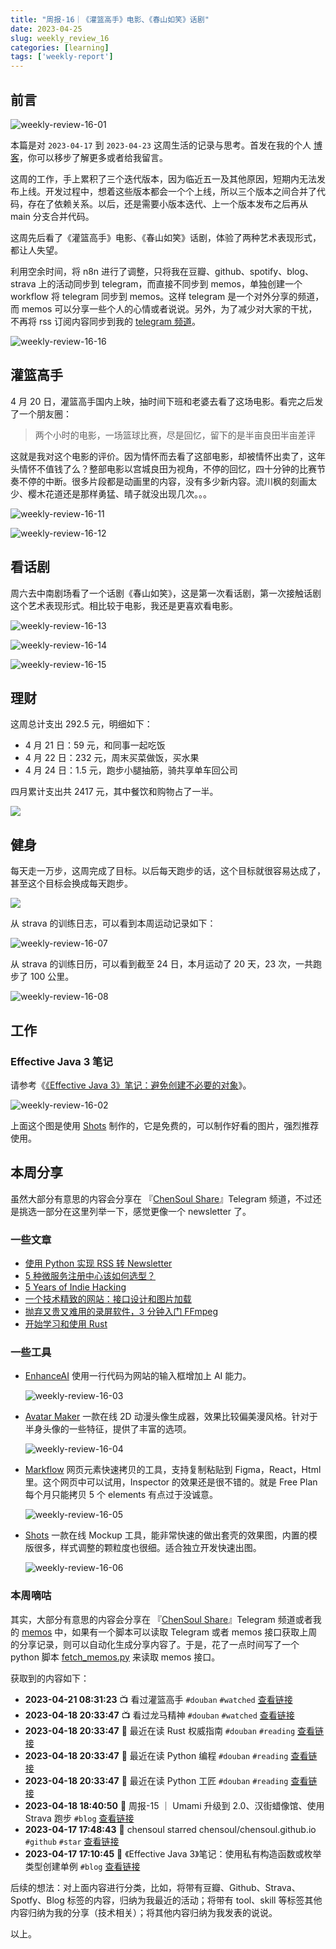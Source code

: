 ```yaml
---
title: "周报-16｜《灌篮高手》电影、《春山如笑》话剧"
date: 2023-04-25
slug: weekly_review_16
categories: [learning]
tags: ['weekly-report']
---
```


## 前言

![weekly-review-16-01](../../../static/images/weekly-review-16-01.webp)

本篇是对 `2023-04-17` 到 `2023-04-23` 这周生活的记录与思考。首发在我的个人 [博客](https://blog.chensoul.cc/)，你可以移步了解更多或者给我留言。

这周的工作，手上累积了三个迭代版本，因为临近五一及其他原因，短期内无法发布上线。开发过程中，想着这些版本都会一个个上线，所以三个版本之间合并了代码，存在了依赖关系。以后，还是需要小版本迭代、上一个版本发布之后再从 main 分支合并代码。

这周先后看了《灌篮高手》电影、《春山如笑》话剧，体验了两种艺术表现形式，都让人失望。

利用空余时间，将 n8n 进行了调整，只将我在豆瓣、github、spotify、blog、strava 上的活动同步到 telegram，而直接不同步到 memos，单独创建一个 workflow 将 telegram 同步到 memos。这样 telegram 是一个对外分享的频道，而 memos 可以分享一些个人的心情或者说说。另外，为了减少对大家的干扰，不再将 rss 订阅内容同步到我的 [telegram 频道](https://t.me/ichensoul)。

![weekly-review-16-16](../../../static/images/weekly-review-16-16.webp)

## 灌篮高手

4 月 20 日，灌篮高手国内上映，抽时间下班和老婆去看了这场电影。看完之后发了一个朋友圈：

> 两个小时的电影，一场篮球比赛，尽是回忆，留下的是半亩良田半亩差评

这就是我对这个电影的评价。因为情怀而去看了这部电影，却被情怀出卖了，这年头情怀不值钱了么？整部电影以宫城良田为视角，不停的回忆，四十分钟的比赛节奏不停的中断。很多片段都是动画里的内容，没有多少新内容。流川枫的刻画太少、樱木花道还是那样勇猛、晴子就没出现几次。。。

![weekly-review-16-11](../../../static/images/weekly-review-16-11.webp)

![weekly-review-16-12](../../../static/images/weekly-review-16-12.webp)

## 看话剧

周六去中南剧场看了一个话剧《春山如笑》，这是第一次看话剧，第一次接触话剧这个艺术表现形式。相比较于电影，我还是更喜欢看电影。

![weekly-review-16-13](../../../static/images/weekly-review-16-13.webp)

![weekly-review-16-14](../../../static/images/weekly-review-16-14.webp)

![weekly-review-16-15](../../../static/images/weekly-review-16-15.webp)

## 理财

这周总计支出 292.5 元，明细如下：

- 4 月 21 日：59 元，和同事一起吃饭
- 4 月 22 日：232 元，周末买菜做饭，买水果
- 4 月 24 日：1.5 元，跑步小腿抽筋，骑共享单车回公司

四月累计支出共 2417 元，其中餐饮和购物占了一半。

![](../../../static/images/weekly-review-16-09.webp)

## 健身

每天走一万步，这周完成了目标。以后每天跑步的话，这个目标就很容易达成了，甚至这个目标会换成每天跑步。

![](../../../static/images/weekly-review-16-10.webp)

从 strava 的训练日志，可以看到本周运动记录如下：

![weekly-review-16-07](../../../static/images/weekly-review-16-07.webp)

从 strava 的训练日历，可以看到截至 24 日，本月运动了 20 天，23 次，一共跑步了 100 公里。

![weekly-review-16-08](../../../static/images/weekly-review-16-08.webp)

## 工作

### Effective Java 3 笔记

请参考《[《Effective Java 3》笔记：避免创建不必要的对象](https://blog.chensoul.cc/posts/2023/04/24/avoid-creating-unnecessary-objects/)》。

![weekly-review-16-02](../../../static/images/weekly-review-16-02.webp)

上面这个图是使用 [Shots](https://shots.so/) 制作的，它是免费的，可以制作好看的图片，强烈推荐使用。

## 本周分享

虽然大部分有意思的内容会分享在 『[ChenSoul Share](https://t.me/ichensoul)』Telegram 频道，不过还是挑选一部分在这里列举一下，感觉更像一个 newsletter 了。

### 一些文章

- [使用 Python 实现 RSS 转 Newsletter](https://www.skyue.com/23042217.html)
- [5 种微服务注册中心该如何选型？](https://www.bilibili.com/read/cv23249529)
- [5 Years of Indie Hacking](https://allisonseboldt.com/5-years-of-indie-hacking/)
- [一个技术精致的网站：接口设计和图片加载](https://feizhaojun.com/?p=3832)
- [抛弃又贵又难用的录屏软件，3 分钟入门 FFmpeg](https://newzone.top/posts/2022-11-03-ffmpeg_screen_recording.html)
- [开始学习和使用 Rust](http://weishu.me/2021/09/26/start-to-use-Rust/)

### 一些工具

- [EnhanceAI](https://www.enhanceai.dev/) 使用一行代码为网站的输入框增加上 AI 能力。

  ![weekly-review-16-03](../../../static/images/weekly-review-16-03.webp)

- [Avatar Maker](https://avatarmaker.com/) 一款在线 2D 动漫头像生成器，效果比较偏美漫风格。针对于半身头像的一些特征，提供了丰富的选项。

  ![weekly-review-16-04](../../../static/images/weekly-review-16-04.webp)

- [Markflow](https://markflow.app/) 网页元素快速拷贝的工具，支持复制粘贴到 Figma，React，Html 里。这个网页中可以试用，Inspector 的效果还是很不错的。就是 Free Plan 每个月只能拷贝 5 个 elements 有点过于没诚意。

  ![weekly-review-16-05](../../../static/images/weekly-review-16-05.webp)

- [Shots](https://shots.so/) 一款在线 Mockup 工具，能非常快速的做出套壳的效果图，内置的模版很多，样式调整的颗粒度也很细。适合独立开发快速出图。

  ![weekly-review-16-06](../../../static/images/weekly-review-16-06.webp)

### 本周嘀咕

其实，大部分有意思的内容会分享在 『[ChenSoul Share](https://t.me/ichensoul)』Telegram 频道或者我的 [memos](https://memos.chensoul.cc/) 中，如果有一个脚本可以读取 Telegram 或者 memos 接口获取上周的分享记录，则可以自动化生成分享内容了。于是，花了一点时间写了一个 python 脚本 [fetch_memos.py](https://github.com/chensoul/chensoul.github.io/blob/main/fetch_memos.py) 来读取 memos 接口。

获取到的内容如下：

- **2023-04-21 08:31:23** 📺 看过灌篮高手 `#douban` `#watched` [查看链接](http://movie.douban.com/subject/35315950/)
- **2023-04-18 20:33:47** 📺 看过龙马精神 `#douban` `#watched` [查看链接](http://movie.douban.com/subject/35595615/)
- **2023-04-18 20:33:47** 📖 最近在读 Rust 权威指南 `#douban` `#reading` [查看链接](https://book.douban.com/subject/35081743/)
- **2023-04-18 20:33:47** 📖 最近在读 Python 编程 `#douban` `#reading` [查看链接](https://book.douban.com/subject/35196328/)
- **2023-04-18 20:33:47** 📖 最近在读 Python 工匠 `#douban` `#reading` [查看链接](https://book.douban.com/subject/35723705/)
- **2023-04-18 18:40:50** 📝 周报-15 ｜ Umami 升级到 2.0、汉街蜡像馆、使用 Strava 跑步 `#blog` [查看链接](https://blog.chensoul.cc/posts/2023/04/18/weekly_review_15/)
- **2023-04-17 17:48:43** 🌟 chensoul starred chensoul/chensoul.github.io `#github` `#star` [查看链接](https://github.com/chensoul/chensoul.github.io)
- **2023-04-17 17:10:45** 📝 《Effective Java 3》笔记：使用私有构造函数或枚举类型创建单例 `#blog` [查看链接](https://blog.chensoul.cc/posts/2023/04/17/prefer-dependency-injection-to-hardwiring-resources/)

后续的想法：对上面内容进行分类，比如，将带有豆瓣、Github、Strava、Spotfy、Blog 标签的内容，归纳为我最近的活动；将带有 tool、skill 等标签其他内容归纳为我的分享（技术相关）；将其他内容归纳为我发表的说说。

以上。
